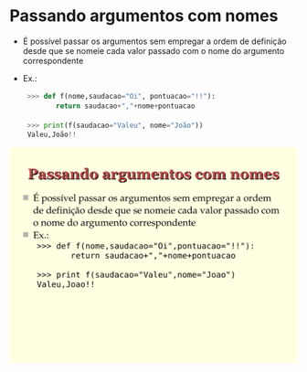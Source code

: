 # Passando argumentos com nomes

- É possível passar os argumentos sem empregar a ordem de definição desde que se nomeie cada valor passado com o nome do argumento correspondente

- Ex.:

  ```python
   >>> def f(nome,saudacao="Oi", pontuacao="!!"):
          return saudacao+","+nome+pontuacao

   >>> print(f(saudacao="Valeu", nome="João"))
   Valeu,João!!
   ```

![Slide 13](images/page-13.png)




